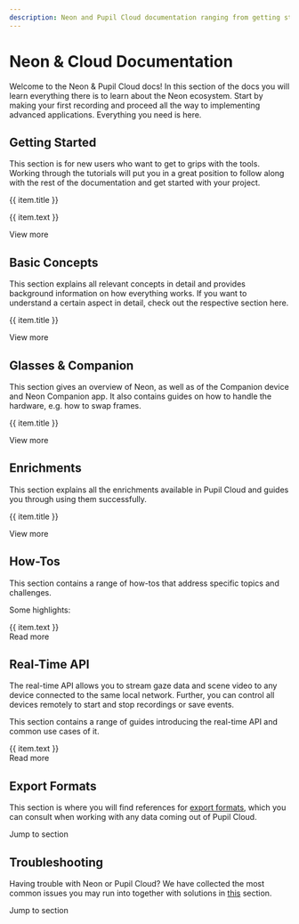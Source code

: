 ```yaml
---
description: Neon and Pupil Cloud documentation ranging from getting started guides to explanations of advanced concepts, how-to guides, and references on export formats and APIs.
---
```


# Neon & Cloud Documentation

Welcome to the Neon & Pupil Cloud docs! In this section of the docs you will learn everything there is to learn about the Neon ecosystem. Start by making your first recording and proceed all the way to implementing advanced applications. Everything you need is here.

## Getting Started

This section is for new users who want to get to grips with the tools. Working through the tutorials will put you in a great position to follow along with the rest of the documentation and get started with your project.


<div>
  <div class="grid grid-cols-1 sm-grid-cols-2 md-grid-cols-3 lg-grid-cols-2 xl-grid-cols-3 gap-8">
    <div v-for="(item,index) in gettingStarted">
      <v-img class="rounded" style="margin-bottom:32px;" :src="require(`../media/neon/overview-${index + 1}.jpg`)"></v-img>
      <p class="caption--1 font-weight-bold pb-3">{{ item.title }}</p>
      <p class="caption--1">
        {{ item.text }}
      </p>
    </div>
  </div>
</div>

<router-link class="underline" to="/neon/getting-started/first-recording.html">View more</router-link>

<v-divider />

## Basic Concepts

This section explains all relevant concepts in detail and provides background information on how everything works. If you want to understand a certain aspect in detail, check out the respective section here.

<div class="pb-4">
  <v-btn
    v-for="(item,index) in basicConcepts"
    :key="index"
    outline
    round
    color="primary"
    :to="item.link"
    style="font-weight:normal;"
  >
    {{ item.title }}
  </v-btn>
</div>

<router-link class="underline" to="/neon/basic-concepts/">View more</router-link>

<v-divider />

## Glasses & Companion

This section gives an overview of Neon, as well as of the Companion device and Neon Companion app. It also contains guides on how to handle the hardware, e.g. how to swap frames.

<div class="pb-4">
  <v-btn
    v-for="(item,index) in glassesAndCompanion"
    :key="index"
    outline
    round
    color="primary"
    :to="item.link"
    style="font-weight:normal;"
  >
    {{ item.title }}
  </v-btn>
</div>

<router-link class="underline" to="/neon/glasses-and-companion/technical-overview/">View more</router-link>

<v-divider />

## Enrichments

This section explains all the enrichments available in Pupil Cloud and guides you through using them successfully.

<div class="pb-4">
  <v-btn
    v-for="(item,index) in enrichments"
    :key="index"
    outline
    round
    color="primary"
    :to="item.link"
    style="font-weight:normal;"
  >
    {{ item.title }}
  </v-btn>
</div>

<router-link class="underline" to="/neon/enrichments/">View more</router-link>

<v-divider />

## How-Tos

This section contains a range of how-tos that address specific topics and challenges.

Some highlights:

<div class="howto-container">
  <v-expansion-panel v-model="panelHowTo">
    <v-expansion-panel-content
      v-for="(item, idxHowTo) in panelContent"
      :key="index"
      hide-actions
    >
      <template v-slot:header>
        <div class="flex">
          <div style="width:16px;margin-right:8px">{{ panelHowTo === idxHowTo ? '-' : '+' }}</div>
          <span>{{ item.title }}</span>
        </div>
      </template>
      <v-card>
        <v-card-text class="pt-0 pl-5">
          <div class="pb-2">
            {{ item.text }}
          </div>
          <router-link class="underline" :to="item.link">Read more</router-link>
        </v-card-text>
      </v-card>
    </v-expansion-panel-content>
  </v-expansion-panel>
</div>

<v-divider />

## Real-Time API

The real-time API allows you to stream gaze data and scene video to any device connected to the same local network. Further, you can control all devices remotely to start and stop recordings or save events.

This section contains a range of guides introducing the real-time API and common use cases of it.

<div class="howto-container">
  <v-expansion-panel v-model="panelRealTimeApi">
    <v-expansion-panel-content
      v-for="(item, idxApi) in realTimeAPI"
      :key="idxApi"
      hide-actions
    >
      <template v-slot:header>
        <div class="flex">
          <div style="width:16px;margin-right:8px">{{ panelRealTimeApi === idxApi ? '-' : '+' }}</div>
          <span>{{ item.title }}</span>
        </div>
      </template>
      <v-card>
        <v-card-text class="pt-0 pl-5">
          <div class="pb-2">
            {{ item.text }}
          </div>
          <router-link class="underline" :to="item.link">Read more</router-link>
        </v-card-text>
      </v-card>
    </v-expansion-panel-content>
  </v-expansion-panel>
</div>

<v-divider />

## Export Formats

This section is where you will find references for [export formats](/neon/reference/export-formats), which you can consult when working with any data coming out of Pupil Cloud.

<router-link class="underline" to="/neon/reference/export-formats">Jump to section</router-link>

<v-divider />

## Troubleshooting

Having trouble with Neon or Pupil Cloud? We have collected the most common issues you may run into together with solutions in [this](/neon/troubleshooting) section.

<router-link class="underline" to="/neon/troubleshooting">Jump to section</router-link>

<script>
export default {
  data() {
    return {
      panelHowTo: null,
      panelRealTimeApi: null,
      gettingStarted: [
        {
          title: "Make Your First Recording",
          text: "Using your Neon eye tracking system for the first time? Follow these steps to make your first recording!",
        },
        {
          title: "Understand The Ecosystem",
          text: "The Neon ecosystem contains a range of tools that support you during data collection and data analysis. Learn more about all the tools available to power your eye tracking research!",
        },
        {
          title: "Analyse Recordings in Pupil Cloud",
          text: "This guide shows you how to go from newly uploaded Neon recordings to enriched data ready for analysis and download using Pupil Cloud.",
        }
      ],
      panelContent: [
        {
          title: "Monitor your Data Collection in Real-Time",
          text: "All data generated by Neon can be monitored in real-time using the Neon Monitor app. To access the app simply visit pi.local in your browser while being connected to the same WiFi network as your Companion Device.",
          link: "/neon/how-tos/data-collection-with-the-companion-app/monitor-your-data-collection-in-real-time.html",
        },
        {
          title: "Achieve super-precise Time Sync",
          text: "For some applications, it is critical to accurately synchronize your Neon with another clock. That could be from a second Neon device, an external sensor, or a computer you use for stimulus presentation. This guide shows you how to achieve this with.",
          link: "/neon/how-tos/data-collection-with-the-companion-app/achieve-super-precise-time-sync.html",
        },
      ],
      realTimeAPI: [
        {
          title: "Introduction",
          text: "Get started using the real-time API here! This guide shows you how to get things running and what the available API calls are.",
          link: "/neon/real-time-api/introduction/",
        },
        {
          title: "Track your Experiment Progress using Events",
          text: "Running a data collection for an experiment can be an organizational challenge. Using events, tracking the progress of an experiment becomes very easy and can often be fully automated though. Follow this guide to see how!",
          link: "/neon/real-time-api/track-your-experiment-progress-using-events/",
        },
      ],
      basicConcepts: [
        {
          title: "Gaze",
          link: "/neon/basic-concepts/data-streams/#gaze",
        },
        {
          title: "Fixations",
          link: "/neon/basic-concepts/data-streams/#fixations",
        },
        {
          title: "Wearers",
          link: "/neon/basic-concepts/recordings-wearers-and-templates/#wearers",
        },
        {
          title: "Templates",
          link: "/neon/basic-concepts/recordings-wearers-and-templates/#templates",
        },
      ],
      glassesAndCompanion: [
        {
          title: "Technical Overview",
          link: "/neon/glasses-and-companion/technical-overview/",
        },
        {
          title: "Companion Device",
          link: "/neon/glasses-and-companion/companion-device/",
        },
      ],
      enrichments: [
        {
          title: "Reference Image Mapper",
          link: "/neon/enrichments/reference-image-mapper/",
        },
        {
          title: "Marker Mapper",
          link: "/neon/enrichments/marker-mapper/",
        },
        {
          title: "Face Mapper",
          link: "/neon/enrichments/face-mapper/",
        },
        {
          title: "Gaze Overlay",
          link: "/neon/enrichments/gaze-overlay/",
        },
        {
          title: "Raw Data Exporter",
          link: "/neon/enrichments/raw-data/",
        },
      ],
    };
  },
}
</script>
